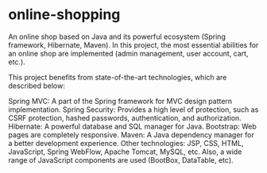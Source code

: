 # online-shopping
An online shop based on Java and its powerful ecosystem (Spring framework, Hibernate, Maven). In this project, the most essential abilities for an online shop
are implemented (admin management, user account, cart, etc.).

This project benefits from state-of-the-art technologies, which are described below:

Spring MVC: A part of the Spring framework for MVC design pattern implementation.
Spring Security: Provides a high level of protection, such as CSRF protection, hashed passwords, authentication, and authorization.
Hibernate: A powerful database and SQL manager for Java.
Bootstrap: Web pages are completely responsive.
Maven: A Java dependency manager for a better development experience.
Other technologies:
JSP, CSS, HTML, JavaScript, Spring WebFlow, Apache Tomcat, MySQL, etc. Also, a wide range of JavaScript components are used (BootBox, DataTable, etc).
